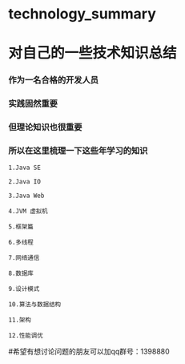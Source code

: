 # technology_summary
# 对自己的一些技术知识总结


### 作为一名合格的开发人员
### 实践固然重要
### 但理论知识也很重要
### 所以在这里梳理一下这些年学习的知识



    1.Java SE

    2.Java IO

    3.Java Web

    4.JVM 虚拟机

    5.框架篇

    6.多线程 

    7.网络通信

    8.数据库

    9.设计模式

    10.算法与数据结构

    11.架构

    12.性能调优


#希望有想讨论问题的朋友可以加qq群号：1398880
